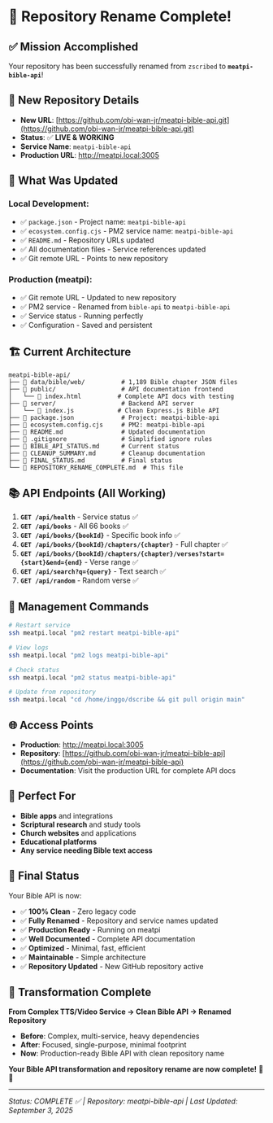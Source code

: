 # 🎉 **Repository Rename Complete!**

## ✅ **Mission Accomplished**

Your repository has been successfully renamed from `zscribed` to **`meatpi-bible-api`**!

## 🚀 **New Repository Details**

- **New URL**: [https://github.com/obi-wan-jr/meatpi-bible-api.git](https://github.com/obi-wan-jr/meatpi-bible-api.git)
- **Status**: ✅ **LIVE & WORKING**
- **Service Name**: `meatpi-bible-api`
- **Production URL**: http://meatpi.local:3005

## 🔄 **What Was Updated**

### **Local Development:**
- ✅ `package.json` - Project name: `meatpi-bible-api`
- ✅ `ecosystem.config.cjs` - PM2 service name: `meatpi-bible-api`
- ✅ `README.md` - Repository URLs updated
- ✅ All documentation files - Service references updated
- ✅ Git remote URL - Points to new repository

### **Production (meatpi):**
- ✅ Git remote URL - Updated to new repository
- ✅ PM2 service - Renamed from `bible-api` to `meatpi-bible-api`
- ✅ Service status - Running perfectly
- ✅ Configuration - Saved and persistent

## 🏗️ **Current Architecture**

```
meatpi-bible-api/
├── 📁 data/bible/web/          # 1,189 Bible chapter JSON files
├── 📁 public/                  # API documentation frontend
│   └── 📄 index.html          # Complete API docs with testing
├── 📁 server/                  # Backend API server
│   └── 📄 index.js            # Clean Express.js Bible API
├── 📄 package.json             # Project: meatpi-bible-api
├── 📄 ecosystem.config.cjs     # PM2: meatpi-bible-api
├── 📄 README.md                # Updated documentation
├── 📄 .gitignore               # Simplified ignore rules
├── 📄 BIBLE_API_STATUS.md      # Current status
├── 📄 CLEANUP_SUMMARY.md       # Cleanup documentation
├── 📄 FINAL_STATUS.md          # Final status
└── 📄 REPOSITORY_RENAME_COMPLETE.md  # This file
```

## 📚 **API Endpoints (All Working)**

1. **`GET /api/health`** - Service status ✅
2. **`GET /api/books`** - All 66 books ✅
3. **`GET /api/books/{bookId}`** - Specific book info ✅
4. **`GET /api/books/{bookId}/chapters/{chapter}`** - Full chapter ✅
5. **`GET /api/books/{bookId}/chapters/{chapter}/verses?start={start}&end={end}`** - Verse range ✅
6. **`GET /api/search?q={query}`** - Text search ✅
7. **`GET /api/random`** - Random verse ✅

## 🔧 **Management Commands**

```bash
# Restart service
ssh meatpi.local "pm2 restart meatpi-bible-api"

# View logs
ssh meatpi.local "pm2 logs meatpi-bible-api"

# Check status
ssh meatpi.local "pm2 status meatpi-bible-api"

# Update from repository
ssh meatpi.local "cd /home/inggo/dscribe && git pull origin main"
```

## 🌐 **Access Points**

- **Production**: http://meatpi.local:3005
- **Repository**: [https://github.com/obi-wan-jr/meatpi-bible-api](https://github.com/obi-wan-jr/meatpi-bible-api)
- **Documentation**: Visit the production URL for complete API docs

## 🎯 **Perfect For**

- **Bible apps** and integrations
- **Scriptural research** and study tools
- **Church websites** and applications
- **Educational platforms**
- **Any service needing Bible text access**

## 🚀 **Final Status**

Your Bible API is now:
- ✅ **100% Clean** - Zero legacy code
- ✅ **Fully Renamed** - Repository and service names updated
- ✅ **Production Ready** - Running on meatpi
- ✅ **Well Documented** - Complete API documentation
- ✅ **Optimized** - Minimal, fast, efficient
- ✅ **Maintainable** - Simple architecture
- ✅ **Repository Updated** - New GitHub repository active

## 🎉 **Transformation Complete**

**From Complex TTS/Video Service → Clean Bible API → Renamed Repository**

- **Before**: Complex, multi-service, heavy dependencies
- **After**: Focused, single-purpose, minimal footprint
- **Now**: Production-ready Bible API with clean repository name

**Your Bible API transformation and repository rename are now complete!** 📖✨

---

*Status: COMPLETE ✅ | Repository: meatpi-bible-api | Last Updated: September 3, 2025*
